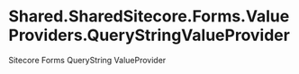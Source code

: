 # Shared.SharedSitecore.Forms.ValueProviders.QueryStringValueProvider
Sitecore Forms QueryString ValueProvider
